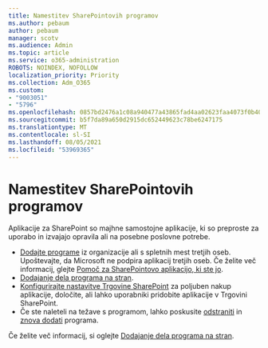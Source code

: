 ```yaml
---
title: Namestitev SharePointovih programov
ms.author: pebaum
author: pebaum
manager: scotv
ms.audience: Admin
ms.topic: article
ms.service: o365-administration
ROBOTS: NOINDEX, NOFOLLOW
localization_priority: Priority
ms.collection: Adm_O365
ms.custom:
- "9003051"
- "5796"
ms.openlocfilehash: 0857bd2476a1c08a940477a43865fad4aa02623faa4073f0b40f8ca5ecaed0e1
ms.sourcegitcommit: b5f7da89a650d2915dc652449623c78be6247175
ms.translationtype: MT
ms.contentlocale: sl-SI
ms.lasthandoff: 08/05/2021
ms.locfileid: "53969365"
---
```

# <a name="install-sharepoint-apps"></a>Namestitev SharePointovih programov

Aplikacije za SharePoint so majhne samostojne aplikacije, ki so preproste za uporabo in izvajajo opravila ali na posebne poslovne potrebe.

- [Dodajte programe](https://support.microsoft.com/office/ef9c0dbd-7fe1-4715-a1b0-fe3bc81317cb)  iz organizacije ali s spletnih mest tretjih oseb. Upoštevajte, da Microsoft ne podpira aplikacij tretjih oseb. Če želite več informacij, glejte  [Pomoč za SharePointovo aplikacijo, ki ste jo](https://support.office.com/article/get-help-for-a-sharepoint-app-you-installed-fd98af7f-6af0-4573-8360-8f5631c6ab21).
-   [Dodajanje dela programa na stran](https://support.microsoft.com/office/6f06c0b7-44b8-4c69-b4ad-85197eee8d78).
-   [Konfigurirajte nastavitve Trgovine SharePoint](https://docs.microsoft.com/sharepoint/configure-sharepoint-store-settings)  za poljuben nakup aplikacije, določite, ali lahko uporabniki pridobite aplikacije v Trgovini SharePoint.
-   Če ste naleteli na težave s programom, lahko poskusite  [odstraniti](https://support.microsoft.com/office/03198d1b-c33b-498d-9469-af641a587d6c)  in  [znova dodati](https://support.microsoft.com/office/ef9c0dbd-7fe1-4715-a1b0-fe3bc81317cb)  programa.

Če želite več informacij, si oglejte [Dodajanje dela programa na stran](https://support.microsoft.com/office/add-an-app-to-a-site-ef9c0dbd-7fe1-4715-a1b0-fe3bc81317cb).